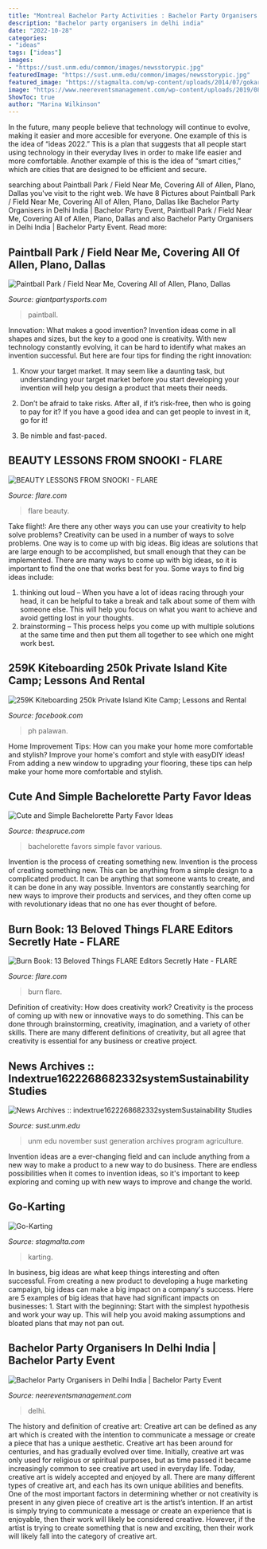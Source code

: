 ```yaml
---
title: "Montreal Bachelor Party Activities : Bachelor Party Organisers In Delhi India"
description: "Bachelor party organisers in delhi india"
date: "2022-10-28"
categories:
- "ideas"
tags: ["ideas"]
images:
- "https://sust.unm.edu/common/images/newsstorypic.jpg"
featuredImage: "https://sust.unm.edu/common/images/newsstorypic.jpg"
featured_image: "https://stagmalta.com/wp-content/uploads/2014/07/gokarting-1024x664.jpg"
image: "https://www.neereventsmanagement.com/wp-content/uploads/2019/08/Bachelor-Party.jpeg"
ShowToc: true
author: "Marina Wilkinson"
---
```



In the future, many people believe that technology will continue to evolve, making it easier and more accesible for everyone. One example of this is the idea of “ideas 2022.” This is a plan that suggests that all people start using technology in their everyday lives in order to make life easier and more comfortable. Another example of this is the idea of “smart cities,” which are cities that are designed to be efficient and secure.

	

		
searching about Paintball Park / Field Near Me, Covering All of Allen, Plano, Dallas you've visit to the right web. We have 8 Pictures about Paintball Park / Field Near Me, Covering All of Allen, Plano, Dallas like Bachelor Party Organisers in Delhi India | Bachelor Party Event, Paintball Park / Field Near Me, Covering All of Allen, Plano, Dallas and also Bachelor Party Organisers in Delhi India | Bachelor Party Event. Read more:
		
    
## Paintball Park / Field Near Me, Covering All Of Allen, Plano, Dallas

<img loading=lazy src="https://images.squarespace-cdn.com/content/v1/60072c38c4e2ce4542a71187/1611097471335-SRSWWNRD2WLABVFACNFR/Empire-JT-Gi_Sept-63.JPG?format=2500w" onerror="this.onerror=null;this.src='https://tse3.mm.bing.net/th?id=OIP.91xBsS5DwGhsJFiAskg3HAHaLG&amp;pid=15.1';" alt="Paintball Park / Field Near Me, Covering All of Allen, Plano, Dallas">

_Source: giantpartysports.com_

>paintball. 

	

Innovation: What makes a good invention?
Invention ideas come in all shapes and sizes, but the key to a good one is creativity. With new technology constantly evolving, it can be hard to identify what makes an invention successful. But here are four tips for finding the right innovation:
1. Know your target market. It may seem like a daunting task, but understanding your target market before you start developing your invention will help you design a product that meets their needs.

2. Don’t be afraid to take risks. After all, if it’s risk-free, then who is going to pay for it? If you have a good idea and can get people to invest in it, go for it!
3. Be nimble and fast-paced.

    
## BEAUTY LESSONS FROM SNOOKI - FLARE

<img loading=lazy src="https://www.flare.com/wp-content/uploads/2010/07/28250f1541699f10e177606c1ae5.jpeg" onerror="this.onerror=null;this.src='https://tse3.mm.bing.net/th?id=OIP.P800jpkK5SZ_OBhouiRtNgHaJQ&amp;pid=15.1';" alt="BEAUTY LESSONS FROM SNOOKI - FLARE">

_Source: flare.com_

>flare beauty. 

	

Take flight!: Are there any other ways you can use your creativity to help solve problems?
Creativity can be used in a number of ways to solve problems. One way is to come up with big ideas. Big ideas are solutions that are large enough to be accomplished, but small enough that they can be implemented. There are many ways to come up with big ideas, so it is important to find the one that works best for you. Some ways to find big ideas include: 
1) thinking out loud – When you have a lot of ideas racing through your head, it can be helpful to take a break and talk about some of them with someone else. This will help you focus on what you want to achieve and avoid getting lost in your thoughts. 
2) brainstorming – This process helps you come up with multiple solutions at the same time and then put them all together to see which one might work best.

    
## 259K Kiteboarding 250k Private Island Kite Camp; Lessons And Rental

<img loading=lazy src="https://lookaside.fbsbx.com/lookaside/crawler/media/?media_id=4725357847489757&amp;get_thumbnail=1" onerror="this.onerror=null;this.src='https://tse1.mm.bing.net/th?id=OIP.qPE7VAKw8Ydkmt1VAbFo3gHaEK&amp;pid=15.1';" alt="259K Kiteboarding 250k Private Island Kite Camp; Lessons and Rental">

_Source: facebook.com_

>ph palawan. 

	

Home Improvement Tips: How can you make your home more comfortable and stylish?
Improve your home's comfort and style with easyDIY ideas! From adding a new window to upgrading your flooring, these tips can help make your home more comfortable and stylish.

    
## Cute And Simple Bachelorette Party Favor Ideas

<img loading=lazy src="https://fthmb.tqn.com/cPwrObAxv2IwDCbZTzzs0eRGwKM=/960x0/filters:no_upscale()/bachelorette-party-favors-56b82aa95f9b5829f83daa8e.jpg" onerror="this.onerror=null;this.src='https://tse3.mm.bing.net/th?id=OIP.oH3dzujHpFAayMAwxkdy3AHaEn&amp;pid=15.1';" alt="Cute and Simple Bachelorette Party Favor Ideas">

_Source: thespruce.com_

>bachelorette favors simple favor various. 

	

Invention is the process of creating something new.
Invention is the process of creating something new. This can be anything from a simple design to a complicated product. It can be anything that someone wants to create, and it can be done in any way possible. Inventors are constantly searching for new ways to improve their products and services, and they often come up with revolutionary ideas that no one has ever thought of before.

    
## Burn Book: 13 Beloved Things FLARE Editors Secretly Hate - FLARE

<img loading=lazy src="https://www.flare.com/wp-content/uploads/2016/05/burn-book-small.jpg" onerror="this.onerror=null;this.src='https://tse2.mm.bing.net/th?id=OIP.Rk470nvXxItze1gVr95A4QHaJ3&amp;pid=15.1';" alt="Burn Book: 13 Beloved Things FLARE Editors Secretly Hate - FLARE">

_Source: flare.com_

>burn flare. 

	

Definition of creativity: How does creativity work?
Creativity is the process of coming up with new or innovative ways to do something. This can be done through brainstorming, creativity, imagination, and a variety of other skills. There are many different definitions of creativity, but all agree that creativity is essential for any business or creative project.

    
## News Archives :: Indextrue1622268682332systemSustainability Studies

<img loading=lazy src="https://sust.unm.edu/common/images/newsstorypic.jpg" onerror="this.onerror=null;this.src='https://tse4.mm.bing.net/th?id=OIP.DwdhE_SUIxSx2-UxGMgxEQAAAA&amp;pid=15.1';" alt="News Archives :: indextrue1622268682332systemSustainability Studies">

_Source: sust.unm.edu_

>unm edu november sust generation archives program agriculture. 

	

Invention ideas are a ever-changing field and can include anything from a new way to make a product to a new way to do business. There are endless possibilities when it comes to invention ideas, so it's important to keep exploring and coming up with new ways to improve and change the world.

    
## Go-Karting

<img loading=lazy src="https://stagmalta.com/wp-content/uploads/2014/07/gokarting-1024x664.jpg" onerror="this.onerror=null;this.src='https://tse3.mm.bing.net/th?id=OIP.BF4uHboUGVhFdlKmc5f5zQHaEz&amp;pid=15.1';" alt="Go-Karting">

_Source: stagmalta.com_

>karting. 

	

In business, big ideas are what keep things interesting and often successful. From creating a new product to developing a huge marketing campaign, big ideas can make a big impact on a company's success. Here are 5 examples of big ideas that have had significant impacts on businesses: 1. Start with the beginning: Start with the simplest hypothesis and work your way up. This will help you avoid making assumptions and bloated plans that may not pan out. 
    
## Bachelor Party Organisers In Delhi India | Bachelor Party Event

<img loading=lazy src="https://www.neereventsmanagement.com/wp-content/uploads/2019/08/Bachelor-Party.jpeg" onerror="this.onerror=null;this.src='https://tse3.mm.bing.net/th?id=OIP.ZJIxCa-7w6ahnkAILM2E3wHaE7&amp;pid=15.1';" alt="Bachelor Party Organisers in Delhi India | Bachelor Party Event">

_Source: neereventsmanagement.com_

>delhi. 

	

The history and definition of creative art: Creative art can be defined as any art which is created with the intention to communicate a message or create a piece that has a unique aesthetic.
Creative art has been around for centuries, and has gradually evolved over time. Initially, creative art was only used for religious or spiritual purposes, but as time passed it became increasingly common to see creative art used in everyday life. Today, creative art is widely accepted and enjoyed by all. There are many different types of creative art, and each has its own unique abilities and benefits.
One of the most important factors in determining whether or not creativity is present in any given piece of creative art is the artist’s intention. If an artist is simply trying to communicate a message or create an experience that is enjoyable, then their work will likely be considered creative. However, if the artist is trying to create something that is new and exciting, then their work will likely fall into the category of creative art.

